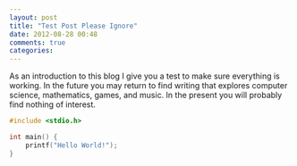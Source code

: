 ```yaml
---
layout: post
title: "Test Post Please Ignore"
date: 2012-08-28 00:48
comments: true
categories: 
---
```

As an introduction to this blog I give you a test to make sure everything is working. In the future you may return to find writing that explores computer science, mathematics, games, and music. In the present you will probably find nothing of interest.

``` c
#include <stdio.h>

int main() {
    printf("Hello World!");
}
```
